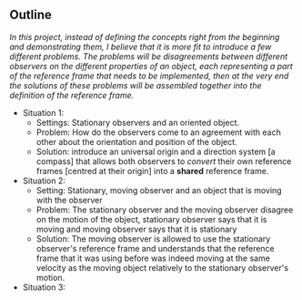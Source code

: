 ## Outline

*In this project, instead of defining the concepts right from the beginning and demonstrating them, I believe that it is more fit to introduce a few different problems. The problems will be disagreements between different observers on the different properties of an object, each representing a part of the reference frame that needs to be implemented, then at the very end the solutions of these problems will be assembled together into the definition of the reference frame.*

* Situation 1: 
  * Settings: Stationary observers and an oriented object.
  * Problem: How do the observers come to an agreement with each other about the orientation and position of the object.
  * Solution: introduce an universal origin and a direction system [a compass] that allows both observers to *convert* their own reference frames [centred at their origin] into a **shared** reference frame. 
* Situation 2:
  * Setting: Stationary, moving observer and an object that is moving with the observer
  * Problem: The stationary observer and the moving observer disagree on the motion of the object, stationary observer says that it is moving and moving observer says that it is stationary
  * Solution: The moving observer is allowed to use the stationary observer's reference frame and understands that the reference frame that it was using before was indeed moving at the same velocity as the moving object relatively to the stationary observer's motion.
* Situation 3:

## 

